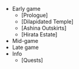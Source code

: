 * Early game
  * [Prologue]
  * [Dilapidated Temple]
  * [Ashina Outskirts]
  * [Hirata Estate]
* Mid-game
* Late game
* Info
  * [Quests]